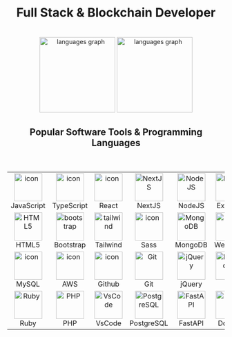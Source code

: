 ###

<h1 align="center">Full Stack & Blockchain Developer</h1>

###

<br clear="both">

<div align="center">
  <img src="https://github-readme-stats.vercel.app/api/top-langs?username=srdev23&locale=en&hide_title=true&layout=compact&card_width=420&langs_count=8&theme=dracula&hide_border=true&order=2" height="175" alt="languages graph"  />
  <img src="https://streak-stats.demolab.com/?user=srdev23&theme=neon&hide_border=true&card_width=420" height="175" alt="languages graph"  />
</div>

###

<h2 align="center">Popular Software Tools & Programming Languages</h2>

###

<br clear="both">

<table align="center">
  <tr>
    <td align="center" width="128">
        <img src="https://techstack-generator.vercel.app/js-icon.svg" alt="icon" width="65" height="65" />
      <br>JavaScript
    </td>
    <td align="center" width="128">
        <img src="https://techstack-generator.vercel.app/ts-icon.svg" alt="icon" width="65" height="65" />
      <br>TypeScript
    </td>
    <td align="center" width="128">
        <img src="https://techstack-generator.vercel.app/react-icon.svg" alt="icon" width="65" height="65" />
      <br>React
    </td>
    <td align="center" width="128">
        <img src="https://skillicons.dev/icons?i=nextjs" width="65" height="65" alt="NextJS" />
      <br>NextJS
    </td>
    <td align="center" width="128">
        <img src="https://skillicons.dev/icons?i=nodejs" width="65" height="65" alt="NodeJS" />
      <br>NodeJS
    </td>
    <td align="center" width="128">
        <img src="https://skillicons.dev/icons?i=express" width="65" height="65" alt="Express" />
      <br>Express
    </td>
  </tr>
  <tr>
    <td align="center"  width="128">
        <img src="https://skillicons.dev/icons?i=html" width="65" height="65" alt="HTML5" />
      <br>HTML5
    </td>
     <td align="center"  width="128">
        <img src="https://skillicons.dev/icons?i=bootstrap" width="65" height="65" alt="bootstrap" />
      <br>Bootstrap
    </td>
    <td align="center" width="128">
        <img src="https://skillicons.dev/icons?i=tailwind" width="65" height="65" alt="tailwind" />
      <br>Tailwind
    </td>
    <td align="center" width="128">
        <img src="https://techstack-generator.vercel.app/sass-icon.svg" alt="icon" width="65" height="65" />
      <br>Sass
    </td>
    <td align="center" width="128">
        <img src="https://skillicons.dev/icons?i=mongodb" width="65" height="65" alt="MongoDB" />
      <br>MongoDB
    </td>
    <td align="center" width="128">
        <img src="https://techstack-generator.vercel.app/webpack-icon.svg" alt="icon" width="65" height="65" />
      <br>Webpack
    </td>
  </tr>
  <tr>
    <td align="center" width="128">
        <img src="https://techstack-generator.vercel.app/mysql-icon.svg" alt="icon" width="65" height="65" />
      <br>MySQL
    </td>
    <td align="center" width="128">
        <img src="https://techstack-generator.vercel.app/aws-icon.svg" alt="icon" width="65" height="65" />
      <br>AWS
    </td>
    <td align="center" width="128">
        <img src="https://techstack-generator.vercel.app/github-icon.svg" alt="icon" width="65" height="65" />
      <br>Github
    </td>
    <td align="center" width="128"> 
        <img src="https://user-images.githubusercontent.com/25181517/192108372-f71d70ac-7ae6-4c0d-8395-51d8870c2ef0.png" width="65" height="65" alt="Git" />
      <br>Git
    </td>
    <td align="center" width="128">
        <img src="https://skillicons.dev/icons?i=jquery" width="65" height="65" alt="jQuery" />
      <br>jQuery
    </td>
      <td align="center" width="128">
        <img src="https://skillicons.dev/icons?i=go" width="65" height="65" alt="MongoDB" />
      <br>Go
    </td>
    </tr>
    <tr>
        <td align="center" width="128">
        <img src="https://skillicons.dev/icons?i=ruby" width="65" height="65" alt="Ruby" />
      <br>Ruby
      </td>
    <td align="center" width="128">
        <img src="https://skillicons.dev/icons?i=php" width="65" height="65" alt="PHP" />
      <br>PHP
    </td>
            <td align="center" width="128">
        <img src="https://skillicons.dev/icons?i=vscode" width="65" height="65" alt="VsCode" />
      <br>VsCode
    </td>
    <td align="center" width="128">
        <img src="https://skillicons.dev/icons?i=postgres" width="65" height="65" alt="PostgreSQL" />
      <br>PostgreSQL
    </td>
       <td align="center" width="128">
        <img src="https://skillicons.dev/icons?i=fastapi" width="65" height="65" alt="FastAPI" />
      <br>FastAPI
    </td>
    <td align="center" width="128">
        <img src="https://techstack-generator.vercel.app/docker-icon.svg" alt="icon" width="65" height="65" />
      <br>Docker
    </td>
 </tr>
</table>
